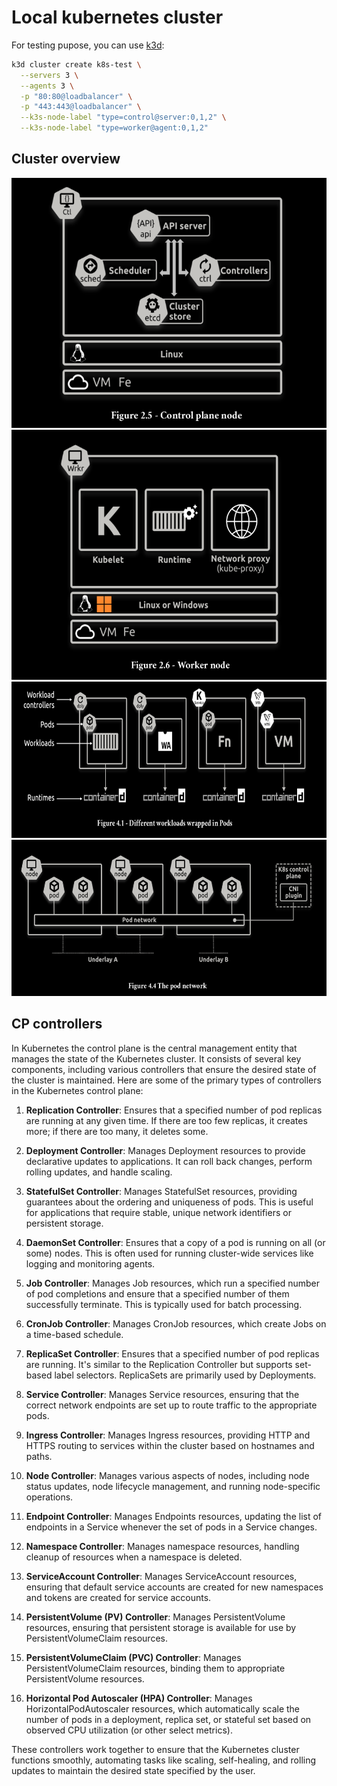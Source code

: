 # Local kubernetes cluster

For testing pupose, you can use [k3d](https://github.com/k3d-io/k3d):

```bash
k3d cluster create k8s-test \
  --servers 3 \
  --agents 3 \
  -p "80:80@loadbalancer" \
  -p "443:443@loadbalancer" \
  --k3s-node-label "type=control@server:0,1,2" \
  --k3s-node-label "type=worker@agent:0,1,2"
```

## Cluster overview

<img src="./public/01_control_plane_node.png" style="width:600px; height:400px;" />

<img src="./public/02_worker_node.png" style="width:600px; height:400px;" />

<img src="./public/03_diff_workloads_pod.png" style="width:600px; height:250px;" />

<img src="./public/05_pod_network.png" style="width:600px; height:250px;" />


## CP controllers

In Kubernetes the control plane is the central management entity that manages the state of the Kubernetes cluster. It consists of several key components, including various controllers that ensure the desired state of the cluster is maintained. Here are some of the primary types of controllers in the Kubernetes control plane:

1. **Replication Controller**:
    Ensures that a specified number of pod replicas are running at any given time. If there are too few replicas, it creates more; if there are too many, it deletes some.

2. **Deployment Controller**:
    Manages Deployment resources to provide declarative updates to applications. It can roll back changes, perform rolling updates, and handle scaling.

3. **StatefulSet Controller**:
    Manages StatefulSet resources, providing guarantees about the ordering and uniqueness of pods. This is useful for applications that require stable, unique network identifiers or persistent storage.

4. **DaemonSet Controller**:
    Ensures that a copy of a pod is running on all (or some) nodes. This is often used for running cluster-wide services like logging and monitoring agents.

5. **Job Controller**:
    Manages Job resources, which run a specified number of pod completions and ensure that a specified number of them successfully terminate. This is typically used for batch processing.

6. **CronJob Controller**:
    Manages CronJob resources, which create Jobs on a time-based schedule.

7. **ReplicaSet Controller**:
    Ensures that a specified number of pod replicas are running. It's similar to the Replication Controller but supports set-based label selectors. ReplicaSets are primarily used by Deployments.

8. **Service Controller**:
    Manages Service resources, ensuring that the correct network endpoints are set up to route traffic to the appropriate pods.

9. **Ingress Controller**:
    Manages Ingress resources, providing HTTP and HTTPS routing to services within the cluster based on hostnames and paths.

10. **Node Controller**:
    Manages various aspects of nodes, including node status updates, node lifecycle management, and running node-specific operations.

11. **Endpoint Controller**:
     Manages Endpoints resources, updating the list of endpoints in a Service whenever the set of pods in a Service changes.

12. **Namespace Controller**:
     Manages namespace resources, handling cleanup of resources when a namespace is deleted.

13. **ServiceAccount Controller**:
     Manages ServiceAccount resources, ensuring that default service accounts are created for new namespaces and tokens are created for service accounts.

14. **PersistentVolume (PV) Controller**:
     Manages PersistentVolume resources, ensuring that persistent storage is available for use by PersistentVolumeClaim resources.

15. **PersistentVolumeClaim (PVC) Controller**:
     Manages PersistentVolumeClaim resources, binding them to appropriate PersistentVolume resources.

16. **Horizontal Pod Autoscaler (HPA) Controller**:
     Manages HorizontalPodAutoscaler resources, which automatically scale the number of pods in a deployment, replica set, or stateful set based on observed CPU utilization (or other select metrics).

These controllers work together to ensure that the Kubernetes cluster functions smoothly, automating tasks like scaling, self-healing, and rolling updates to maintain the desired state specified by the user.

